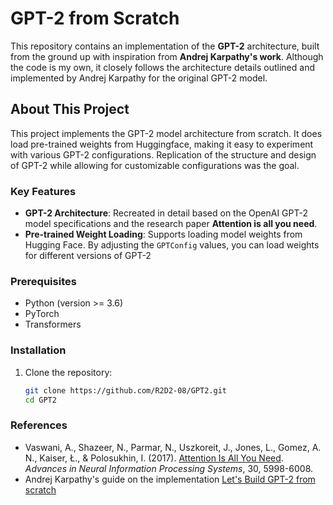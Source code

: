 # GPT-2 from Scratch

This repository contains an implementation of the **GPT-2** architecture, built from the ground up with inspiration from **Andrej Karpathy's work**. Although the code is my own, it closely follows the architecture details outlined and implemented by Andrej Karpathy for the original GPT-2 model. 

## About This Project

This project implements the GPT-2 model architecture from scratch. It does load pre-trained weights from Huggingface, making it easy to experiment with various GPT-2 configurations. Replication of the structure and design of GPT-2 while allowing for customizable configurations was the goal.

### Key Features
- **GPT-2 Architecture**: Recreated in detail based on the OpenAI GPT-2 model specifications and the research paper **Attention is all you need**.
- **Pre-trained Weight Loading**: Supports loading model weights from Hugging Face. By adjusting the `GPTConfig` values, you can load weights for different versions of GPT-2

### Prerequisites
- Python (version >= 3.6)
- PyTorch
- Transformers

### Installation
1. Clone the repository:
   ```bash
   git clone https://github.com/R2D2-08/GPT2.git
   cd GPT2
### References
- Vaswani, A., Shazeer, N., Parmar, N., Uszkoreit, J., Jones, L., Gomez, A. N., Kaiser, Ł., & Polosukhin, I. (2017). [Attention Is All You Need](https://arxiv.org/abs/1706.03762). *Advances in Neural Information Processing Systems*, 30, 5998-6008.
- Andrej Karpathy's guide on the implementation [Let's Build GPT-2 from scratch](https://www.youtube.com/watch?v=l8pRSuU81PU)
